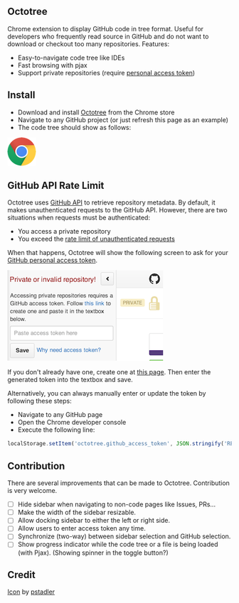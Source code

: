 ## Octotree
Chrome extension to display GitHub code in tree format. Useful for developers who frequently read source in GitHub and do not want to download or checkout too many repositories. Features:

* Easy-to-navigate code tree like IDEs
* Fast browsing with pjax
* Support private repositories (require [personal access token](#github-api-rate-limit))

## Install
* Download and install [Octotree](https://chrome.google.com/webstore/detail/octotree/bkhaagjahfmjljalopjnoealnfndnagc) from the Chrome store
* Navigate to any GitHub project (or just refresh this page as an example)
* The code tree should show as follows:

![When extension is active](https://raw.githubusercontent.com/buunguyen/octotree/master/docs/chrome.png)

## GitHub API Rate Limit
Octotree uses [GitHub API](https://developer.github.com/v3/) to retrieve repository metadata. By default, it makes unauthenticated requests to the GitHub API. However, there are two situations when requests must be authenticated:

* You access a private repository
* You exceed the [rate limit of unauthenticated requests](https://developer.github.com/v3/#rate-limiting)

When that happens, Octotree will show the following screen to ask for your [GitHub personal access token](https://help.github.com/articles/creating-an-access-token-for-command-line-use). 

![Enter personal access token](https://raw.githubusercontent.com/buunguyen/octotree/master/docs/token.png)

If you don't already have one, create one at [this page](https://github.com/settings/tokens/new). Then enter the generated token into the textbox and save.

Alternatively, you can always manually enter or update the token by following these steps:

* Navigate to any GitHub page
* Open the Chrome developer console
* Execute the following line:
```javascript
localStorage.setItem('octotree.github_access_token', JSON.stringify('REPLACE WITH TOKEN'))
```

## Contribution
There are several improvements that can be made to Octotree. Contribution is very welcome.

- [ ] Hide sidebar when navigating to non-code pages like Issues, PRs...
- [ ] Make the width of the sidebar resizable.
- [ ] Allow docking sidebar to either the left or right side.
- [ ] Allow users to enter access token any time.
- [ ] Synchronize (two-way) between sidebar selection and GitHub selection.
- [ ] Show progress indicator while the code tree or a file is being loaded (with Pjax). (Showing spinner in the toggle button?)

## Credit
[Icon](https://github.com/pstadler/octofolders) by [pstadler](https://github.com/pstadler)